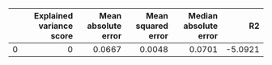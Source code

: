 |    |   Explained variance score |   Mean absolute error |   Mean squared error |   Median absolute error |      R2 |
|---:|---------------------------:|----------------------:|---------------------:|------------------------:|--------:|
|  0 |                          0 |                0.0667 |               0.0048 |                  0.0701 | -5.0921 |